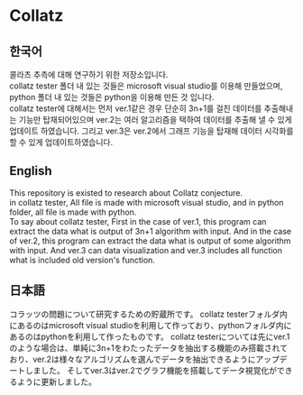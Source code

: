 # Collatz

## 한국어
콜라츠 추측에 대해 연구하기 위한 저장소입니다.  
collatz tester 폴더 내 있는 것들은 microsoft visual studio를 이용해 만들었으며, python 폴더 내 있는 것들은 python을 이용해 만든 것 입니다.  
collatz tester에 대해서는 먼저 ver.1같은 경우 단순히 3n+1를 걸친 데이터를 추출해내는 기능만 탑재되어있으며 ver.2는 여러 알고리즘을 택하여 데이터를 추출해 낼 수 있게 업데이트 하였습니다. 그리고 ver.3은 ver.2에서 그래프 기능을 탑재해 데이터 시각화를 할 수 있게 업데이트하였습니다.

## English
This repository is existed to research about Collatz conjecture.  
in collatz tester, All file is made with microsoft visual studio, and in python folder, all file is made with python.  
To say about collatz tester, First in the case of ver.1, this program can extract the data what is output of 3n+1 algorithm with input. And in the case of ver.2, this program can extract the data what is output of some algorithm with input. And ver.3 can data visualization and ver.3 includes all function what is included old version's function.

## 日本語

コラッツの問題について研究するための貯蔵所です。
collatz testerフォルダ内にあるのはmicrosoft visual studioを利用して作っており、pythonフォルダ内にあるのはpythonを利用して作ったものです。
collatz testerについては先にver.1のような場合は、単純に3n+1をわたったデータを抽出する機能のみ搭載されており、ver.2は様々なアルゴリズムを選んでデータを抽出できるようにアップデートしました。 そしてver.3はver.2でグラフ機能を搭載してデータ視覚化ができるように更新しました。
